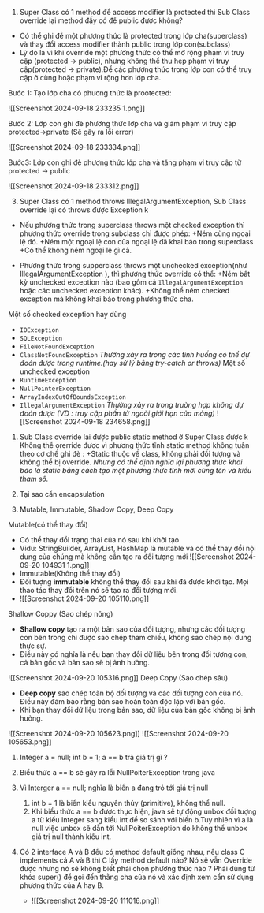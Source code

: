 
1. Super Class có 1 method để access modifier là protected thì Sub Class override lại method đấy có để public được không?
- Có thể ghi đề một phương thức là protected trong lớp cha(superclass) và thay đổi access modifier thành public trong lớp con(subclass)
- Lý do là vì khi override một phương thức có thể mở rộng phạm vi truy cập (protected -> public), nhưng không thể thu hẹp phạm vi truy cập(protected -> private).Để các phương thức trong lớp con có thể truy cập ở cùng hoặc phạm vi rộng hơn lớp cha.

Bước 1: Tạo lớp cha có phương thức là prootected:

![[Screenshot 2024-09-18 233235 1.png]]

Bước 2: Lớp con ghi đè phương thức lớp cha và giảm phạm vi truy cập protected->private
(Sẽ gây ra lỗi error)

![[Screenshot 2024-09-18 233334.png]]

Bước3: Lớp con ghi đè phương thức lớp cha và tăng phạm vi truy cập từ protected -> public

![[Screenshot 2024-09-18 233312.png]]

3. Super Class có 1 method throws IllegalArgumentException, Sub Class  override lại có throws được Exception k
- Nếu phương thức trong superclass throws một checked exception thì phương thức override trong subclass chỉ được phép:
	+Ném cùng ngoại lệ đó.
	+Ném một ngoại lệ con của ngoại lệ đã khai báo trong superclass
	+Có thể không ném ngoại lệ gì cả.

- Phương thức trong supperclass throws một unchecked exception(như IllegalArgumentException ), thì phương thức override có thể:
    +Ném bất kỳ unchecked exception nào (bao gồm cả `IllegalArgumentException` hoặc các unchecked exception khác).
    +Không thể ném checked exception mà không khai báo trong phương thức cha.

Một số checked exception hay dùng
- `IOException`
- `SQLException`
- `FileNotFoundException`
- `ClassNotFoundException`
*Thường xảy ra trong các tình huống có thể dự đoán được trong runtime.(hay sử lý bằng try-catch or throws)*
Một số unchecked exception 
- `RuntimeException`
- `NullPointerException`
- `ArrayIndexOutOfBoundsException`
- `IllegalArgumentException`
*Thường xảy ra trong trường hợp không dự đoán được (VD : truy cập phần tử ngoài giới hạn của mảng)*
![[Screenshot 2024-09-18 234658.png]]
1. Sub Class override lại được public static method ở Super Class được k
Không thể orerride được vì phương thức tĩnh static method không tuân theo cơ chế ghi đè :
+Static thuộc về class, không phải đối tượng và không thể bị override.
*Nhưng có thể định nghĩa lại phương thức khai báo là static bằng cách tạo một phương thức tĩnh mới cùng tên và kiểu tham số.*

2. Tại sao cần encapsulation


3. Mutable, Immutable, Shadow Copy, Deep Copy

Mutable(có thể thay đổi)
- Có thể thay đổi trạng thái của nó sau khi khởi tạo
- Vidu: StringBuilder, ArrayList, HashMap là mutable và có thể thay đổi nội dung của chúng mà không cần tạo ra đối tượng mới
![[Screenshot 2024-09-20 104931 1.png]]
- Immutable(Không thể thay đổi)
- Đối tượng **immutable** không thể thay đổi sau khi đã được khởi tạo. Mọi thao tác thay đổi trên nó sẽ tạo ra đối tượng mới.
- ![[Screenshot 2024-09-20 105110.png]]

Shallow Coppy (Sao chép nông)
-  **Shallow copy** tạo ra một bản sao của đối tượng, nhưng các đối tượng con bên trong chỉ được sao chép tham chiếu, không sao chép nội dung thực sự.
- Điều này có nghĩa là nếu bạn thay đổi dữ liệu bên trong đối tượng con, cả bản gốc và bản sao sẽ bị ảnh hưởng.

![[Screenshot 2024-09-20 105316.png]]
Deep Copy (Sao chép sâu)
- **Deep copy** sao chép toàn bộ đối tượng và các đối tượng con của nó. Điều này đảm bảo rằng bản sao hoàn toàn độc lập với bản gốc.
- Khi bạn thay đổi dữ liệu trong bản sao, dữ liệu của bản gốc không bị ảnh hưởng.

![[Screenshot 2024-09-20 105623.png]]
![[Screenshot 2024-09-20 105653.png]]

1. Integer a = null; int b = 1; a == b trả giá trị gì ?
2. Biểu thức a == b sẽ gây ra lỗi NullPoiterException trong java
3. Vì Interger a == null; nghĩa là biến a đang trỏ tới giá trị null
	1. int b = 1 là biến kiểu nguyên thủy (primitive), không thể null.
	1. Khi biểu thức a == b được thực hiện, java sẽ tự động unbox đối tượng a từ kiểu Integer sang kiểu int  để so sánh với biến b.Tuy nhiên vì a là null việc unbox sẽ dẫn tới NullPoiterException do không thể unbox giá trị null thành kiểu int.
	
4. Có 2 interface A và B đều có method default giống nhau, nếu class C implements cả A và B thì C lấy method default nào?
		Nó sẽ vẫn Override được nhưng nó sẽ không biết phải chọn phương thức nào ?
		Phải dùng từ khóa super() để gọi đến thằng cha của nó và xác định xem cần sử dụng phương thức của A hay B.
	- ![[Screenshot 2024-09-20 111016.png]]